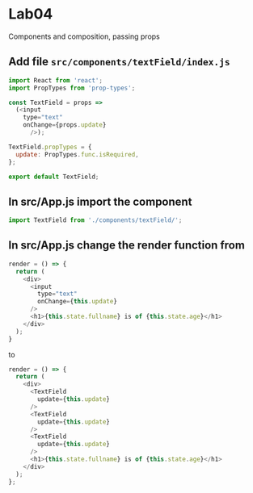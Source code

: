 # Lab04

Components and composition, passing props

## Add file `src/components/textField/index.js`

```js
import React from 'react';
import PropTypes from 'prop-types';

const TextField = props =>
  (<input
    type="text"
    onChange={props.update}
      />);

TextField.propTypes = {
  update: PropTypes.func.isRequired,
};

export default TextField;
```

## In src/App.js import the component

```js
import TextField from './components/textField/';
```

## In src/App.js change the render function from

```js
render = () => {
  return (
    <div>
      <input
        type="text"
        onChange={this.update}
      />
      <h1>{this.state.fullname} is of {this.state.age}</h1>
    </div>
  );
}
```
to

```js
render = () => {
  return (
    <div>
      <TextField
        update={this.update}
      />
      <TextField
        update={this.update}
      />
      <TextField
        update={this.update}
      />
      <h1>{this.state.fullname} is of {this.state.age}</h1>
    </div>
  );
};
```
